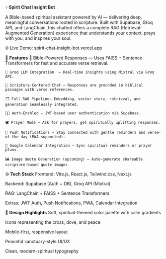 ✨**Spirit Chat Insight Bot**

A Bible-based spiritual assistant powered by AI — delivering deep, meaningful conversations rooted in scripture. Built with Supabase, Groq API, and LangChain, this chatbot offers a complete RAG (Retrieval-Augmented Generation) experience that understands your context, prays with you, and inspires your soul.

🌐 Live Demo: spirit-chat-insight-bot.vercel.app

📖 **Features**
    🔎 Bible-Powered Responses — Uses FAISS + Sentence Transformers for fast and accurate verse retrieval.

    🧠 Groq LLM Integration  — Real-time insights using Mixtral via Groq API.

    🧾 Scripture-Centered Chat — Responses are grounded in biblical passages with verse references.

    🗂 Full RAG Pipeline— Embedding, vector store, retrieval, and generation seamlessly integrated.

    🧑‍💼 Auth-Enabled — JWT-based user authentication via Supabase.

    🕊️ Prayer Mode — Ask for prayers, get spiritually uplifting responses.

    🔔 Push Notifications — Stay connected with gentle reminders and verse-of-the-day (PWA-supported).

    📅 Google Calendar Integration — Sync spiritual reminders or prayer plans.

    🖼️ Image Quote Generation (upcoming) — Auto-generate shareable scripture-based quote images

⚙️ **Tech Stack**
  Frontend: Vite.js, React.js, Tailwind.css, Next.js

  Backend: Supabase (Auth + DB), Groq API (Mixtral)

  RAG: LangChain + FAISS + Sentence Transformers

  Extras: JWT Auth, Push Notifications, PWA, Calendar Integration

🎨 **Design Highlights**
Soft, spiritual-themed color palette with calm gradients

Icons representing the cross, dove, and peace

Mobile-first, responsive layout

Peaceful sanctuary-style UI/UX

Clean, modern-spiritual typography

